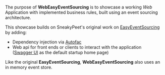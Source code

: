 The purpose of **WebEasyEventSourcing** is to showcase a working *Web* Application with implemented business rules, built using an event sourcing architecture. 

This showcase builds on SneakyPeet's original work on [EasyEventSourcing](https://github.com/SneakyPeet/EasyEventSourcing) by adding:

* Dependency injection via [Autofac](http://autofac.org/)
* Web api for front ends or clients to interact with the application ([Swagger UI](http://swagger.io/swagger-ui/) as the default startup home page)

Like the original **EasyEventSourcing**, **WebEasyEventSourcing** also uses an in memory event store.